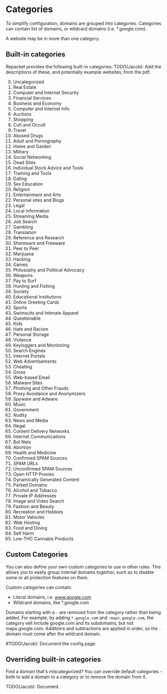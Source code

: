# Categories

To simplify configuration, domains are grouped into categories. Categories can contain list of domains, or wildcard domains (i.e. *.google.com).

A website may be in more than one category.

## Built-in categories

Repacket provides the following built-in categories:
TODO(Jacob): Add the descriptions of these, and potentially example websites, from the pdf.

 0. Uncategorized
 1. Real Estate
 2. Computer and Internet Security
 3. Financial Services
 4. Business and Economy
 5. Computer and Internet Info
 6. Auctions
 7. Shopping
 8. Cult and Occult
 9. Travel
 10. Abused Drugs
 11. Adult and Pornography
 12. Home and Garden
 13. Military
 14. Social Networking
 15. Dead Sites
 16. Individual Stock Advice and Tools
 17. Training and Tools
 18. Dating
 19. Sex Education
 20. Religion
 21. Entertainment and Arts
 22. Personal sites and Blogs
 23. Legal
 24. Local Information
 25. Streaming Media
 26. Job Search
 27. Gambling
 28. Translation
 29. Reference and Research
 30. Shareware and Freeware
 31. Peer to Peer
 32. Marijuana
 33. Hacking
 34. Games
 35. Philosophy and Political Advocacy
 36. Weapons
 37. Pay to Surf
 38. Hunting and Fishing
 39. Society
 40. Educational Institutions
 41. Online Greeting Cards
 42. Sports
 43. Swimsuits and Intimate Apparel
 44. Questionable
 45. Kids
 46. Hate and Racism
 47. Personal Storage
 48. Violence
 49. Keyloggers and Monitoring
 50. Search Engines
 51. Internet Portals
 52. Web Advertisements
 53. Cheating
 54. Gross
 55. Web-based Email
 56. Malware Sites
 57. Phishing and Other Frauds
 58. Proxy Avoidance and Anonymizers
 59. Spyware and Adware
 60. Music
 61. Government
 62. Nudity
 63. News and Media
 64. Illegal
 65. Content Delivery Networks
 66. Internet Communications
 67. Bot Nets
 68. Abortion
 69. Health and Medicine
 70. Confirmed SPAM Sources
 71. SPAM URLs
 72. Unconfirmed SPAM Sources
 73. Open HTTP Proxies
 74. Dynamically Generated Content
 75. Parked Domains
 76. Alcohol and Tobacco
 77. Private IP Addresses
 78. Image and Video Search
 79. Fashion and Beauty
 80. Recreation and Hobbies
 81. Motor Vehicles
 82. Web Hosting
 83. Food and Dining
 85. Self Harm
 87. Low-THC Cannabis Products

## Custom Categories

You can also define your own custom categories to use in other rules. This allows you to easily group internal domains together, such as to disable some or all protection features on them.

Custom categories can contain:
 - Literal domains, i.e. www.google.com
 - Wildcard domains, like *.google.com

Domains starting with a `-` are removed from the category rather than being added. For example, by adding `*.google.com` and `-maps.google.com`, the category will include google.com and its subdomains, but not maps.google.com. Additions and subtractions are applied in order, so the `-` domain must come after the wildcard domain.

#TODO(Jacob): Document the config page.

## Overriding built-in categories

Find a domain that's miscategorized? You can override default categories - both to add a domain to a category or to remove the domain from it.

TODO(Jacob): Document.
